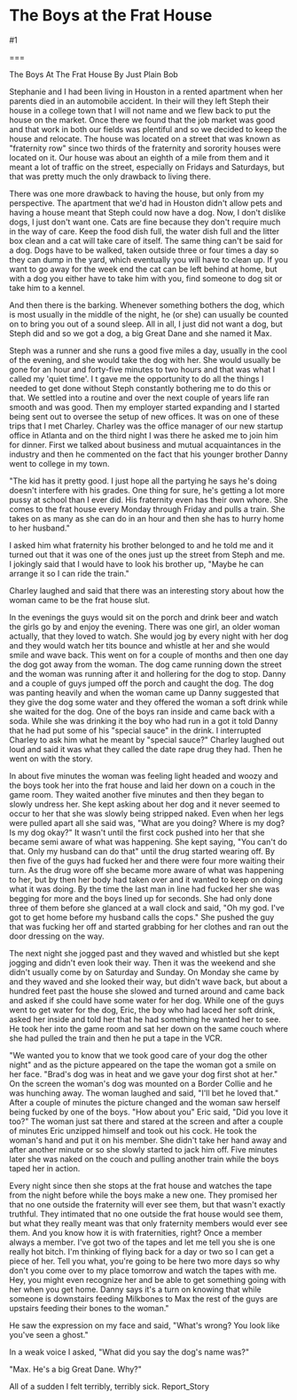 The Boys at the Frat House
==========================
#1 

 

 

===

The Boys At The Frat House By Just Plain Bob 

 Stephanie and I had been living in Houston in a rented apartment when her parents died in an automobile accident. In their will they left Steph their house in a college town that I will not name and we flew back to put the house on the market. Once there we found that the job market was good and that work in both our fields was plentiful and so we decided to keep the house and relocate. The house was located on a street that was known as "fraternity row" since two thirds of the fraternity and sorority houses were located on it. Our house was about an eighth of a mile from them and it meant a lot of traffic on the street, especially on Fridays and Saturdays, but that was pretty much the only drawback to living there. 

 There was one more drawback to having the house, but only from my perspective. The apartment that we'd had in Houston didn't allow pets and having a house meant that Steph could now have a dog. Now, I don't dislike dogs, I just don't want one. Cats are fine because they don't require much in the way of care. Keep the food dish full, the water dish full and the litter box clean and a cat will take care of itself. The same thing can't be said for a dog. Dogs have to be walked, taken outside three or four times a day so they can dump in the yard, which eventually you will have to clean up. If you want to go away for the week end the cat can be left behind at home, but with a dog you either have to take him with you, find someone to dog sit or take him to a kennel. 

 And then there is the barking. Whenever something bothers the dog, which is most usually in the middle of the night, he (or she) can usually be counted on to bring you out of a sound sleep. All in all, I just did not want a dog, but Steph did and so we got a dog, a big Great Dane and she named it Max. 

 Steph was a runner and she runs a good five miles a day, usually in the cool of the evening, and she would take the dog with her. She would usually be gone for an hour and forty-five minutes to two hours and that was what I called my 'quiet time'. I t gave me the opportunity to do all the things I needed to get done without Steph constantly bothering me to do this or that. We settled into a routine and over the next couple of years life ran smooth and was good. Then my employer started expanding and I started being sent out to oversee the setup of new offices. It was on one of these trips that I met Charley. Charley was the office manager of our new startup office in Atlanta and on the third night I was there he asked me to join him for dinner. First we talked about business and mutual acquaintances in the industry and then he commented on the fact that his younger brother Danny went to college in my town. 

 "The kid has it pretty good. I just hope all the partying he says he's doing doesn't interfere with his grades. One thing for sure, he's getting a lot more pussy at school than I ever did. His fraternity even has their own whore. She comes to the frat house every Monday through Friday and pulls a train. She takes on as many as she can do in an hour and then she has to hurry home to her husband." 

 I asked him what fraternity his brother belonged to and he told me and it turned out that it was one of the ones just up the street from Steph and me. I jokingly said that I would have to look his brother up, "Maybe he can arrange it so I can ride the train." 

 Charley laughed and said that there was an interesting story about how the woman came to be the frat house slut. 

 In the evenings the guys would sit on the porch and drink beer and watch the girls go by and enjoy the evening. There was one girl, an older woman actually, that they loved to watch. She would jog by every night with her dog and they would watch her tits bounce and whistle at her and she would smile and wave back. This went on for a couple of months and then one day the dog got away from the woman. The dog came running down the street and the woman was running after it and hollering for the dog to stop. Danny and a couple of guys jumped off the porch and caught the dog. The dog was panting heavily and when the woman came up Danny suggested that they give the dog some water and they offered the woman a soft drink while she waited for the dog. One of the boys ran inside and came back with a soda. While she was drinking it the boy who had run in a got it told Danny that he had put some of his "special sauce" in the drink. I interrupted Charley to ask him what he meant by "special sauce?" Charley laughed out loud and said it was what they called the date rape drug they had. Then he went on with the story. 

 In about five minutes the woman was feeling light headed and woozy and the boys took her into the frat house and laid her down on a couch in the game room. They waited another five minutes and then they began to slowly undress her. She kept asking about her dog and it never seemed to occur to her that she was slowly being stripped naked. Even when her legs were pulled apart all she said was, "What are you doing? Where is my dog? Is my dog okay?" It wasn't until the first cock pushed into her that she became semi aware of what was happening. She kept saying, "You can't do that. Only my husband can do that" until the drug started wearing off. By then five of the guys had fucked her and there were four more waiting their turn. As the drug wore off she became more aware of what was happening to her, but by then her body had taken over and it wanted to keep on doing what it was doing. By the time the last man in line had fucked her she was begging for more and the boys lined up for seconds. She had only done three of them before she glanced at a wall clock and said, "Oh my god. I've got to get home before my husband calls the cops." She pushed the guy that was fucking her off and started grabbing for her clothes and ran out the door dressing on the way. 

 The next night she jogged past and they waved and whistled but she kept jogging and didn't even look their way. Then it was the weekend and she didn't usually come by on Saturday and Sunday. On Monday she came by and they waved and she looked their way, but didn't wave back, but about a hundred feet past the house she slowed and turned around and came back and asked if she could have some water for her dog. While one of the guys went to get water for the dog, Eric, the boy who had laced her soft drink, asked her inside and told her that he had something he wanted her to see. He took her into the game room and sat her down on the same couch where she had pulled the train and then he put a tape in the VCR. 

 "We wanted you to know that we took good care of your dog the other night" and as the picture appeared on the tape the woman got a smile on her face. "Brad's dog was in heat and we gave your dog first shot at her." On the screen the woman's dog was mounted on a Border Collie and he was hunching away. The woman laughed and said, "I'll bet he loved that." After a couple of minutes the picture changed and the woman saw herself being fucked by one of the boys. "How about you" Eric said, "Did you love it too?" The woman just sat there and stared at the screen and after a couple of minutes Eric unzipped himself and took out his cock. He took the woman's hand and put it on his member. She didn't take her hand away and after another minute or so she slowly started to jack him off. Five minutes later she was naked on the couch and pulling another train while the boys taped her in action. 

 Every night since then she stops at the frat house and watches the tape from the night before while the boys make a new one. They promised her that no one outside the fraternity will ever see them, but that wasn't exactly truthful. They intimated that no one outside the frat house would see them, but what they really meant was that only fraternity members would ever see them. And you know how it is with fraternities, right? Once a member always a member. I've got two of the tapes and let me tell you she is one really hot bitch. I'm thinking of flying back for a day or two so I can get a piece of her. Tell you what, you're going to be here two more days so why don't you come over to my place tomorrow and watch the tapes with me. Hey, you might even recognize her and be able to get something going with her when you get home. Danny says it's a turn on knowing that while someone is downstairs feeding Milkbones to Max the rest of the guys are upstairs feeding their bones to the woman." 

 He saw the expression on my face and said, "What's wrong? You look like you've seen a ghost." 

 In a weak voice I asked, "What did you say the dog's name was?" 

 "Max. He's a big Great Dane. Why?" 

 All of a sudden I felt terribly, terribly sick. Report_Story 
